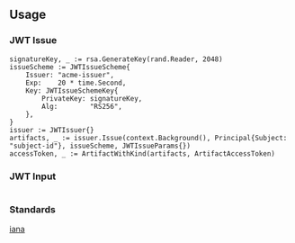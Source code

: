 ## Usage

### JWT Issue
```golang
signatureKey, _ := rsa.GenerateKey(rand.Reader, 2048)
issueScheme := JWTIssueScheme{
    Issuer: "acme-issuer",
    Exp:    20 * time.Second,
    Key: JWTIssueSchemeKey{
        PrivateKey: signatureKey,
        Alg:        "RS256",
    },
}
issuer := JWTIssuer{}
artifacts, _ := issuer.Issue(context.Background(), Principal{Subject: "subject-id"}, issueScheme, JWTIssueParams{})
accessToken, _ := ArtifactWithKind(artifacts, ArtifactAccessToken)
```

### JWT Input
```golang

```


### Standards

 [iana](https://www.iana.org/assignments/oauth-parameters/oauth-parameters.xhtml)